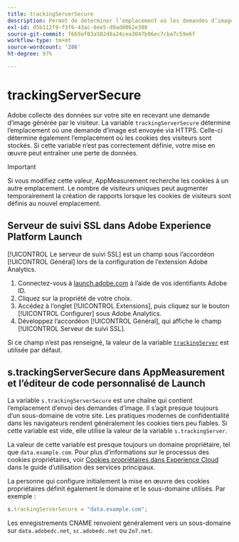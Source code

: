 ```yaml
---
title: trackingServerSecure
description: Permet de déterminer l’emplacement où les demandes d’image sont envoyées sur les pages HTTPS.
exl-id: d5b112f9-f3f6-43ac-8ee5-d9ad8062e380
source-git-commit: f669af03a502d8a24cea3047b96ec7cba7c59e6f
workflow-type: tm+mt
source-wordcount: '286'
ht-degree: 97%

---
```


# trackingServerSecure

Adobe collecte des données sur votre site en recevant une demande d’image générée par le visiteur. La variable `trackingServerSecure` détermine l’emplacement où une demande d’image est envoyée via HTTPS. Celle-ci détermine également l’emplacement où les cookies des visiteurs sont stockés. Si cette variable n’est pas correctement définie, votre mise en œuvre peut entraîner une perte de données.

>[!IMPORTANT]
>
>Si vous modifiez cette valeur, AppMeasurement recherche les cookies à un autre emplacement. Le nombre de visiteurs uniques peut augmenter temporairement la création de rapports lorsque les cookies de visiteurs sont définis au nouvel emplacement.

## Serveur de suivi SSL dans Adobe Experience Platform Launch

[!UICONTROL Le serveur de suivi SSL] est un champ sous l’accordéon [!UICONTROL Général] lors de la configuration de l’extension Adobe Analytics.

1. Connectez-vous à [launch.adobe.com](https://launch.adobe.com) à l’aide de vos identifiants Adobe ID.
2. Cliquez sur la propriété de votre choix.
3. Accédez à l’onglet [!UICONTROL Extensions], puis cliquez sur le bouton [!UICONTROL Configurer] sous Adobe Analytics.
4. Développez l’accordéon [!UICONTROL Général], qui affiche le champ [!UICONTROL Serveur de suivi SSL].

Si ce champ n’est pas renseigné, la valeur de la variable [`trackingServer`](trackingserver.md) est utilisée par défaut.

## s.trackingServerSecure dans AppMeasurement et l’éditeur de code personnalisé de Launch

La variable `s.trackingServerSecure` est une chaîne qui contient l’emplacement d’envoi des demandes d’image. Il s’agit presque toujours d’un sous-domaine de votre site. Les pratiques modernes de confidentialité dans les navigateurs rendent généralement les cookies tiers peu fiables. Si cette variable est vide, elle utilise la valeur de la variable `s.trackingServer`.

La valeur de cette variable est presque toujours un domaine propriétaire, tel que `data.example.com`. Pour plus d’informations sur le processus des cookies propriétaires, voir [Cookies propriétaires dans Experience Cloud](https://experienceleague.adobe.com/docs/core-services/interface/ec-cookies/cookies-first-party.html) dans le guide d’utilisation des services principaux.

La personne qui configure initialement la mise en œuvre des cookies propriétaires définit également le domaine et le sous-domaine utilisés. Par exemple :

```js
s.trackingServerSecure = "data.example.com";
```

Les enregistrements CNAME renvoient généralement vers un sous-domaine sur `data.adobedc.net`, `sc.adobedc.net` ou `2o7.net`.
